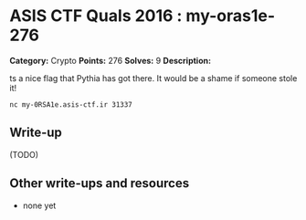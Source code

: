 # ASIS CTF Quals 2016 : my-oras1e-276

**Category:** Crypto
**Points:** 276
**Solves:** 9
**Description:**

ts a nice flag that Pythia has got there. It would be a shame if someone stole it!

    nc my-0RSA1e.asis-ctf.ir 31337

## Write-up

(TODO)

## Other write-ups and resources

* none yet
